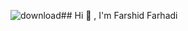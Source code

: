 ![download](https://github.com/user-attachments/assets/4dcf82f6-f536-4a76-af8b-6b6408dc8f00)## Hi 👋 , I'm Farshid Farhadi

<!--
**Farshid34/Farshid34** is a ✨ _special_ ✨ repository because its `README.md` (this file) appears on your GitHub profile.

Here are some ideas to get you started:

- 🔭 I’m currently working on Network
- 🌱 I’m currently learning Laravel
- 💬 Ask me about C# And PHP
- 📫 How to reach me: f.farhadi9292@gmail.com

Connect With me:
https://img.shields.io/badge/Instagram-__khodeferi__?style=for-the-badge&logo=instagram


-->
